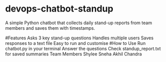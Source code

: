 # devops-chatbot-standup
A simple Python chatbot that collects daily stand-up reports from team members and saves them with timestamps.

#Features
Asks 3 key stand-up questions
Handles multiple users
Saves responses to a text file
Easy to run and customise
#How to Use
Run chatbot.py in your terminal
Answer the questions
Check standup_report.txt for saved summaries
Team Members
Shylee
Sneha
Akhil
Chandra
